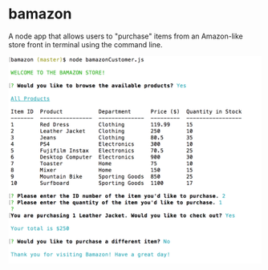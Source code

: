 # bamazon

A node app that allows users to "purchase" items from an Amazon-like store front in terminal using the command line.

![alt text](./images/screenshot1.png)
